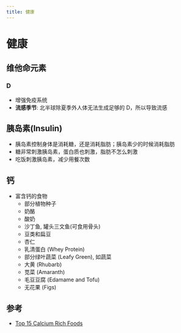 ```yaml
---
title: 健康
---
```


# 健康

## 维他命元素

### D

- 增强免疫系统
- **流感季节**: 北半球除夏季外人体无法生成足够的 D，所以导致流感

## 胰岛素(Insulin)

- 胰岛素控制身体是消耗糖，还是消耗脂肪；胰岛素少的时候消耗脂肪
- 糖非常刺激胰岛素，蛋白质也刺激，脂肪不怎么刺激
- 吃饭刺激胰岛素，减少用餐次数

## 钙

- 富含钙的食物
  - 部分植物种子
  - 奶酪
  - 酸奶
  - 沙丁鱼, 罐头三文鱼(可食用骨头)
  - 豆类和扁豆
  - 杏仁
  - 乳清蛋白 (Whey Protein)
  - 部分绿叶蔬菜 (Leafy Green), 如蔬菜
  - 大黄 (Rhubarb)
  - 苋菜 (Amaranth)
  - 毛豆豆腐 (Edamame and Tofu)
  - 无花果 (Figs)

## 参考

- [Top 15 Calcium Rich Foods](https://www.healthline.com/nutrition/15-calcium-rich-foods#TOC_TITLE_HDR_2)
